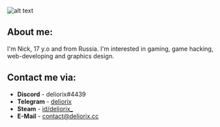 ![alt text][banner]

[banner]: https://i.imgur.com/lzfxSBP.png "banner"

## About me:
I'm Nick, 17 y.o and from Russia. I'm interested in gaming, game hacking, web-developing and graphics design.

## Contact me via:
- __Discord__ - deliorix#4439
- __Telegram__ - [deliorix](https://t.me/deliorix)
- __Steam__ - [id/deliorix_](https://steamcommunity.com/id/deliorix_)
- __E-Mail__ - [contact@deliorix.cc](mailto:contact@deliorix.cc)
